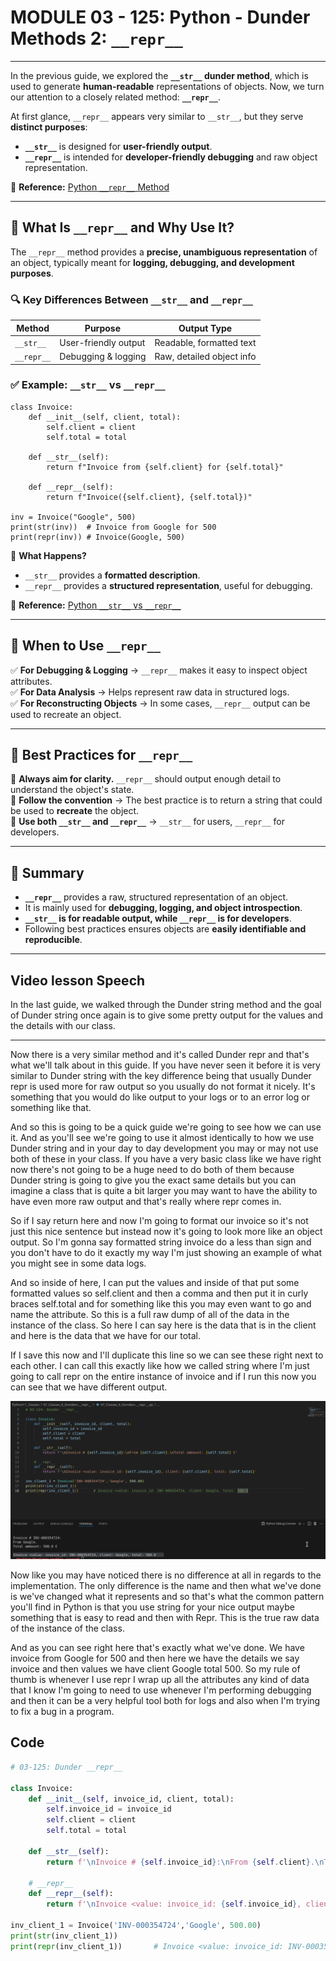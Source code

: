 # MODULE 03 - 125: Python - Dunder Methods 2: `__repr__`

---

In the previous guide, we explored the **`__str__` dunder method**, which is used to generate **human-readable** representations of objects. Now, we turn our attention to a closely related method: **`__repr__`**.

At first glance, `__repr__` appears very similar to `__str__`, but they serve **distinct purposes**:

- **`__str__`** is designed for **user-friendly output**.
- **`__repr__`** is intended for **developer-friendly debugging** and raw object representation.

🔗 **Reference:** [Python `__repr__` Method](https://docs.python.org/3/reference/datamodel.html#object.__repr__)

---

## 🔹 What Is `__repr__` and Why Use It?

The `__repr__` method provides a **precise, unambiguous representation** of an object, typically meant for **logging, debugging, and development purposes**.

### 🔍 Key Differences Between `__str__` and `__repr__`

| Method     | Purpose              | Output Type               |
| ---------- | -------------------- | ------------------------- |
| `__str__`  | User-friendly output | Readable, formatted text  |
| `__repr__` | Debugging & logging  | Raw, detailed object info |

### ✅ Example: `__str__` vs `__repr__`

```pyth
class Invoice:
    def __init__(self, client, total):
        self.client = client
        self.total = total

    def __str__(self):
        return f"Invoice from {self.client} for {self.total}"

    def __repr__(self):
        return f"Invoice({self.client}, {self.total})"

inv = Invoice("Google", 500)
print(str(inv))  # Invoice from Google for 500
print(repr(inv)) # Invoice(Google, 500)
```

📌 **What Happens?**

- `__str__` provides a **formatted description**.
- `__repr__` provides a **structured representation**, useful for debugging.

🔗 **Reference:** [Python `__str__` vs `__repr__`](https://docs.python.org/3/library/functions.html#repr)

---

## 🔹 When to Use `__repr__`

✅ **For Debugging & Logging** → `__repr__` makes it easy to inspect object attributes.  
✅ **For Data Analysis** → Helps represent raw data in structured logs.  
✅ **For Reconstructing Objects** → In some cases, `__repr__` output can be used to recreate an object.  

---

## 🔹 Best Practices for `__repr__`

📌 **Always aim for clarity.** `__repr__` should output enough detail to understand the object's state.  
📌 **Follow the convention** → The best practice is to return a string that could be used to **recreate** the object.  
📌 **Use both `__str__` and `__repr__`** → `__str__` for users, `__repr__` for developers.  

---

## 📌 Summary

- **`__repr__`** provides a raw, structured representation of an object.
- It is mainly used for **debugging, logging, and object introspection**.
- **`__str__` is for readable output, while `__repr__` is for developers**.
- Following best practices ensures objects are **easily identifiable and reproducible**.

****

## Video lesson Speech

In  the last guide, we walked through the Dunder string method and the goal
 of Dunder string once again is to give some pretty output for the 
values and the details with our class.

****

Now there is a very similar method and it's called Dunder repr and that's what we'll talk about in this guide. If you have never seen it before it is very similar to Dunder string with the key difference being that usually Dunder repr is used more for raw output so you usually do not format it nicely. It's something that you would do like output to your logs or to an error log or something like that. 

And so this is going to be a quick guide we're going to see how we can use it. And as you'll see we're going to use it almost identically to how we use Dunder string and in your day to day development you may or may not use both of these in your class. If you have a very basic class like we have right now there's not going to be a huge need to do both of them because Dunder string is going to give you the exact same details but you can imagine a class that is quite a bit larger you may want to have the ability to have even more raw output and that's really where repr comes in. 

So if I say return here and now I'm going to format our invoice so it's not just this nice sentence but instead now it's going to look more like an object output. So I'm gonna say formatted string invoice do a less than sign and you don't have to do it exactly my way I'm just showing an example of what you might see in some data logs. 

And so inside of here, I can put the values and inside of that put some formatted values so self.client and then a comma and then put it in curly braces self.total and for something like this you may even want to go and name the attribute. So this is a full raw dump of all of the data in the instance of the class. So here I can say here is the data that is in the client and here is the data that we have for our total. 

If I save this now and I'll duplicate this line so we can see these right next to each other. I can call this exactly like how we called string where I'm just going to call repr on the entire instance of invoice and if I run this now you can see that we have different output. 

![large](./03-125_IMG1.png)

Now like you may have noticed there is no difference at all in regards to the implementation. The only difference is the name and then what we've done is we've changed what it represents and so that's what the common pattern you'll find in Python is that you use string for your nice output maybe something that is easy to read and then with Repr. This is the true raw data of the instance of the class. 

And as you can see right here that's exactly what we've done. We have invoice from Google for 500 and then here we have the details we say invoice and then values we have client Google total 500. So my rule of thumb is whenever I use repr I wrap up all the attributes any kind of data that I know I'm going to need to use whenever I'm performing debugging and then it can be a very helpful tool both for logs and also when I'm trying to fix a bug in a program.

## Code

```python
# 03-125: Dunder __repr__

class Invoice:
    def __init__(self, invoice_id, client, total):
        self.invoice_id = invoice_id
        self.client = client
        self.total = total

    def __str__(self):
        return f'\nInvoice # {self.invoice_id}:\nFrom {self.client}.\nTotal ammount: {self.total} €'
    
    # __repr__
    def __repr__(self):
        return f'\nInvoice <value: invoice_id: {self.invoice_id}, client: {self.client}, total: {self.total}'
    
inv_client_1 = Invoice('INV-000354724','Google', 500.00)
print(str(inv_client_1))
print(repr(inv_client_1))       # Invoice <value: invoice_id: INV-000354724, client: Google, total: 500.0
```
